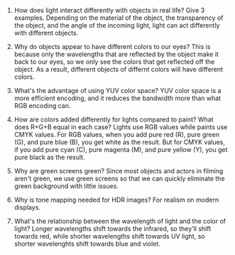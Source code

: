 1. How does light interact differently with objects in real life? Give 3 examples.
Depending on the material of the object, the transparency of the object, and the angle of the incoming light, light can act differently with different objects.

2. Why do objects appear to have different colors to our eyes?
This is because only the wavelengths that are reflected by the object make it back to our eyes, so we only see the colors that get reflected off the object. As a result, different objects of differnt colors will have different colors.

3. What's the advantage of using YUV color space?
YUV color space is a more efficient encoding, and it reduces the bandwidth more than what RGB encoding can.

4. How are colors added differently for lights compared to paint? What does R+G+B equal in each case?
Lights use RGB values while paints use CMYK values. For RGB values, when you add pure red (R), pure green (G), and pure blue (B), you get white as the result. But for CMYK values, if you add pure cyan (C), pure magenta (M), and pure yellow (Y), you get pure black as the result.

5. Why are green screens green?
Since most objects and actors in filming aren't green, we use green screens so that we can quickly eliminate the green background with little issues.

6. Why is tone mapping needed for HDR images?
For realism on modern displays.

7. What's the relationship between the wavelength of light and the color of light?
Longer wavelengths shift towards the infrared, so they'll shift towards red, while shorter wavelengths shift towards UV light, so shorter wavelenghts shift towards blue and violet.
